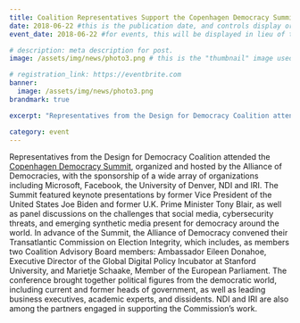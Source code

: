 ```yaml
---
title: Coalition Representatives Support the Copenhagen Democracy Summit
date: 2018-06-22 #this is the publication date, and controls display order.
event_date: 2018-06-22 #for events, this will be displayed in lieu of the post date.

# description: meta description for post.
image: /assets/img/news/photo3.png # this is the "thumbnail" image used for teaser and social media contexts throughout the site.

# registration_link: https://eventbrite.com
banner:
  image: /assets/img/news/photo3.png
brandmark: true

excerpt: "Representatives from the Design for Democracy Coalition attended the Copenhagen Democracy Summit, organized and hosted by the Alliance of Democracies, with the sponsorship of a wide array of organizations including Microsoft, Facebook, the University of Denver, NDI and IRI."

category: event
---
```

Representatives from the Design for Democracy Coalition attended the [Copenhagen Democracy Summit][summit], organized and hosted by the Alliance of Democracies, with the sponsorship of a wide array of organizations including Microsoft, Facebook, the University of Denver, NDI and IRI.  The Summit featured keynote presentations by former Vice President of the United States Joe Biden and former U.K. Prime Minister Tony Blair, as well as panel discussions on the challenges that social media, cybersecurity threats, and emerging synthetic media present for democracy around the world. In advance of the Summit, the Alliance of Democracy convened their Transatlantic Commission on Election Integrity, which includes, as members two Coalition Advisory Board members:  Ambassador Eileen Donahoe, Executive Director of the Global Digital Policy Incubator at Stanford University, and Marietje Schaake, Member of the European Parliament. The conference brought together political figures from the democratic world, including current and former heads of government, as well as leading business executives, academic experts, and dissidents. NDI and IRI are also among the partners engaged in supporting the Commission’s work.

[summit]: http://www.allianceofdemocracies.org/initiatives/the-copenhagen-democracy-summit/the-summit/